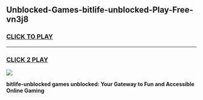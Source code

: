 
## Unblocked-Games-bitlife-unblocked-Play-Free-vn3j8
<h3>
<a href="https://premium76.site?title=bitlife-unblocked&ref=09A">CLICK TO PLAY</a></h3>
<hr>

<h3>
<a href="https://premium76.site?title=bitlife-unblocked&ref=09A">CLICK 2 PLAY</a>
  
</h3>

<a href="https://premium76.site?title=bitlife-unblocked&ref=09A"><img src="https://clearcache.store/games.png"></a>


**bitlife-unblocked games unblocked: Your Gateway to Fun and Accessible Online Gaming**
